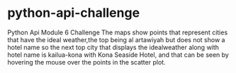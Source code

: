 # python-api-challenge
Python Api Module 6 Challenge
The maps show points that represent cities that have the ideal weather,the top being al artawiyah but does not show a hotel name so the next top city that 
displays the idealweather along with hotel name is kailua-kona with Kona Seaside Hotel, and that can be seen by hovering the mouse over the points in the scatter plot.
